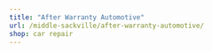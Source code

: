 ```yaml
---
title: "After Warranty Automotive"
url: /middle-sackville/after-warranty-automotive/
shop: car repair
---
```


